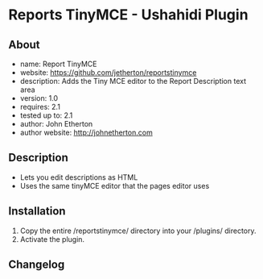 Reports TinyMCE - Ushahidi Plugin
====================

About
---------
* name: Report TinyMCE
* website: https://github.com/jetherton/reportstinymce
* description: Adds the Tiny MCE editor to the Report Description text area
* version: 1.0
* requires: 2.1
* tested up to: 2.1
* author: John Etherton
* author website: http://johnetherton.com

Description
-----------------
* Lets you edit descriptions as HTML
* Uses the same tinyMCE editor that the pages editor uses


Installation
------------------
1. Copy the entire /reportstinymce/ directory into your /plugins/ directory.
2. Activate the plugin.

Changelog
-----------------